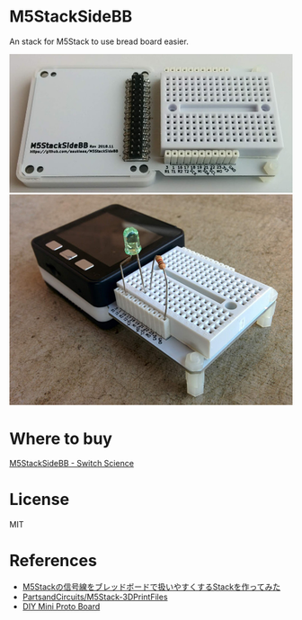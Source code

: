 # M5StackSideBB

An stack for M5Stack to use bread board easier.

![m5stacksidebb](/docs/m5stacksidebb.jpg)
![led_blink_with_m5stack](/docs/led_blink_with_m5stack.jpg)

# Where to buy

[M5StackSideBB - Switch Science](https://www.switch-science.com/catalog/4098/)

# License

MIT

# References

- [M5Stackの信号線をブレッドボードで扱いやすくするStackを作ってみた](https://asukiaaa.blogspot.com/2018/11/m5stacksidebb.html)
- [PartsandCircuits/M5Stack-3DPrintFiles](https://github.com/PartsandCircuits/M5Stack-3DPrintFiles)
- [DIY Mini Proto Board](http://forum.m5stack.com/topic/59/diy-mini-proto-board)

